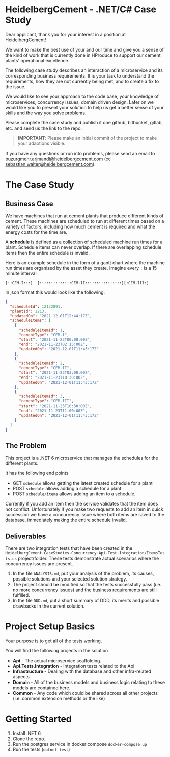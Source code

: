 # HeidelbergCement - .NET/C# Case Study

Dear applicant, thank you for your interest in a position at HeidelbergCement!

We want to make the best use of your and our time and give you a sense of the kind of work that is currently done in
HProduce to support our cement plants' operational excellence.

The following case study describes an interaction of a microservice and its corresponding business requirements. It is
your task to understand the requirements, how they are not currently being met, and to create a fix to the issue.

We would like to see your approach to the code base, your knowledge of microservices, concurrency issues, domain driven
design. Later on we would like you to present your solution to help us get a better sense of your skills and the way you
solve problems.

Please complete the case study and publish it one github, bitbucket, gitlab, etc. and send us the link to the repo.

> **IMPORTANT**: Please make an initial commit of the project to make your adaptions visible.

If you have any questions or run into problems, please send an email to buzurgmehr.arjmandi@heidelbergcement.com (cc
sebastian.walter@heidelbergcement.com).

# The Case Study

## Business Case

We have machines that run at cement plants that produce different kinds of cement. These machines are scheduled to run
at different times based on a variety of factors, including how much cement is required and what the energy costs for
the time are.

A **schedule** is defined as a collection of scheduled machine run times for a plant. Schedule items can never overlap.
If there are overlapping schedule items then the entire schedule is invalid.

Here is an example schedule in the form of a gantt chart where the machine run times are organized by the asset they
create. Imagine every `:` is a 15 minute interval

```
[::CEM-I:::]  [::::::::::::::CEM-II::::::::::::::::][:CEM-III:]
```

In json format this would look like the following:

```json
{
  "scheduleId": 12132891,
  "plantId": 1213,
  "updatedOn": "2021-12-01T12:44:17Z",
  "scheduleItems": [
    {
      "scheduleItemId": 1,
      "cementType": "CEM-I",
      "start": "2021-11-23T00:00:00Z",
      "end": "2021-11-23T02:15:00Z",
      "updatedOn": "2021-12-01T11:43:17Z"
    },
    {
      "scheduleItemId": 2,
      "cementType": "CEM-II",
      "start": "2021-11-23T03:00:00Z",
      "end": "2021-11-23T10:30:00Z",
      "updatedOn": "2021-12-01T11:43:17Z"
    },
    {
      "scheduleItemId": 3,
      "cementType": "CEM-III",
      "start": "2021-11-23T10:30:00Z",
      "end": "2021-11-23T11:00:00Z",
      "updatedOn": "2021-12-01T11:43:17Z"
    }
  ]
}
```

## The Problem

This project is a .NET 6 microservice that manages the schedules for the different plants.

It has the following end points

* GET   `schedule` allows getting the latest created schedule for a plant
* POST  `schedule` allows adding a schedule for a plant
* POST  `schedule/items` allows adding an item to a schedule.

Currently if you add an item then the service validates that the item does not conflict. Unfortunately if you make two
requests to add an item in quick succession we have a concurrency issue where both items are saved to the database,
immediately making the entire schedule invalid.

## Deliverables

There are two integration tests that have been created in
the `HeidelbergCement.CaseStudies.Concurrency.Api.Test.Integration/ItemsTests.cs` project/folder. These tests
demonstrate actual scenarios where the concurrency issues are present.

1. In the file `ANALYSIS.md`, put your analysis of the problem, its causes, possible solutions and your selected
   solution strategy.
2. The project should be modified so that the tests successfully pass (i.e. no more concurrency issues) and the business
   requirements are still fulfilled.
3. In the file `DDD.md`, put a short summary of DDD, its merits and possible drawbacks in the current solution.

# Project Setup Basics

Your purpose is to get all of the tests working.

You will find the following projects in the solution

* **Api** - The actual microservice scaffolding.
* **Api.Tests.Integration** - Integration tests related to the Api
* **Infrastructure** - Dealing with the database and other infra-related aspects.
* **Domain** - All of the business models and business logic relating to these models are contained here.
* **Common** - Any code which could be shared across all other projects (i.e. common extension methods or the like)

# Getting Started

1. Install .NET 6
1. Clone the repo.
1. Run the postgres service in docker compose `docker-compose up`
1. Run the tests (`dotnet test`)

